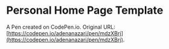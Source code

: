 # Personal Home Page  Template

A Pen created on CodePen.io. Original URL: [https://codepen.io/adenanazari/pen/mdzXBrj](https://codepen.io/adenanazari/pen/mdzXBrj).

